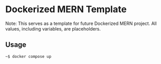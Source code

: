 # Dockerized MERN Template

Note: This serves as a template for future Dockerized MERN project. All values, including variables, are placeholders.

## Usage

```console
~$ docker compose up
```
